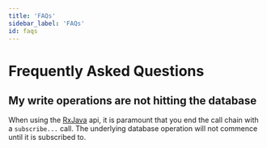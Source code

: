 ```yaml
---
title: 'FAQs'
sidebar_label: 'FAQs'
id: faqs
---
```


Frequently Asked Questions
==========================

My write operations are not hitting the database[​](https://docs.genesis.global/secure/reference/developer/api/database/reference/faq/#my-write-operations-are-not-hitting-the-database "Direct link to heading")
-----------------------------------------------------------------------------------------------------------------------------------------------------------------------------------------------------------------

When using the [RxJava](https://docs.genesis.global/secure/reference/developer/api/database/reference/apis/rxjava/) api, it is paramount that you end the call chain with a `subscribe...` call. The underlying database operation will not commence until it is subscribed to.